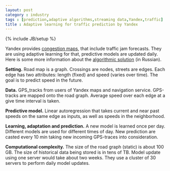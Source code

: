 ```yaml
---
layout: post
category : industry
tags : [prediction,adaptive algorithms,streaming data,Yandex,traffic]
title : Adaptive learning for traffic prediction by Yandex
---
```

{% include JB/setup %}

Yandex provides [congestion maps](maps.yandex.ru/traffic), that include traffic jam forecasts. They are using adaptive learning for that, predictive models are updated daily. Here is some more information about the [algorithmic solution](http://habrahabr.ru/company/yandex/blog/153631/) (in Russian). 

**Setting.** Road map is a graph. Crossings are nodes, streets are edges. Each edge has two attributes: length (fixed) and speed (varies over time). The goal is to predict speed in the future. 

**Data.** GPS_tracks from users of Yandex maps and navigation service. GPS-tracks are mapped onto the road graph. Average speed over each edge at a give time interval is taken.

**Predictive model.** Linear autoregression that takes current and near past speeds on the same edge as inputs, as well as speeds in the neighborhood. 

**Learning, adaptation and prediction.** A new model is learned once per day. Different models are used for different times of day. New prediction are casted every 10 min taking new incoming GPS-traces into consideration. 

**Computational complexity.** The size of the road graph (static) is about 100 GB. The size of historical data being stored is in tens of TB. Model update using one server would take about two weeks. They use a cluster of 30 servers to perform daily model updates.